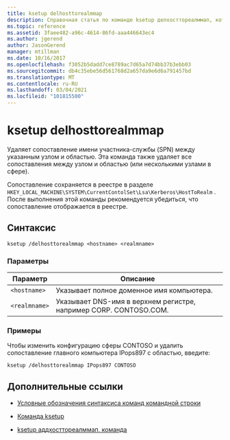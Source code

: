 ```yaml
---
title: ksetup delhosttorealmmap
description: Справочная статья по команде ksetup делхосттореалммап, которая удаляет сопоставление имени участника-службы (SPN) между указанным узлом и областью.
ms.topic: reference
ms.assetid: 3faee482-a96c-4614-86fd-aaa446643ec4
ms.author: jgerend
author: JasonGerend
manager: mtillman
ms.date: 10/16/2017
ms.openlocfilehash: f3052b5dadd7ce8789ac7d65a7d74bb37b3ebb03
ms.sourcegitcommit: db4c35ebe56d561768d2a657da9e6d6a791457bd
ms.translationtype: MT
ms.contentlocale: ru-RU
ms.lasthandoff: 03/04/2021
ms.locfileid: "101815500"
---
```

# <a name="ksetup-delhosttorealmmap"></a>ksetup delhosttorealmmap

Удаляет сопоставление имени участника-службы (SPN) между указанным узлом и областью. Эта команда также удаляет все сопоставления между узлом и областью (или несколькими узлами в сфере).

Сопоставление сохраняется в реестре в разделе `HKEY_LOCAL_MACHINE\SYSTEM\CurrentContolSet\Lsa\Kerberos\HostToRealm` . После выполнения этой команды рекомендуется убедиться, что сопоставление отображается в реестре.

## <a name="syntax"></a>Синтаксис

```
ksetup /delhosttorealmmap <hostname> <realmname>
```

### <a name="parameters"></a>Параметры

| Параметр | Описание |
| --------- | ----------- |
| `<hostname>` | Указывает полное доменное имя компьютера. |
| `<realmname>` | Указывает DNS-имя в верхнем регистре, например CORP. CONTOSO.COM. |

### <a name="examples"></a>Примеры

Чтобы изменить конфигурацию сферы CONTOSO и удалить сопоставление главного компьютера IPops897 с областью, введите:

```
ksetup /delhosttorealmmap IPops897 CONTOSO
```

## <a name="additional-references"></a>Дополнительные ссылки

- [Условные обозначения синтаксиса команд командной строки](command-line-syntax-key.md)

- [Команда ksetup](ksetup.md)

- [ksetup аддхосттореалммап, команда](ksetup-addhosttorealmmap.md)
